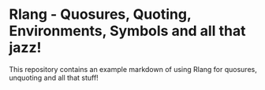 # Rlang - Quosures, Quoting, Environments, Symbols and all that jazz!
This repository contains an example markdown of using Rlang for quosures, unquoting and all that stuff!


